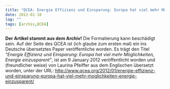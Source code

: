 ```yaml
---
title: "QCEA: Energie Effizienz und Einsparung: Europa hat viel mehr Möglichkeiten, Energie einzusparent"
date: 2012-01-10
log: ""
tags: [archiv,QCEA]
---
```

**Der Artikel stammt aus dem Archiv!** Die Formatierung kann beschädigt sein.
Auf der Seite des QCEA ist (ich glaube zum ersten mal) ein ins Deutsche übersetztes Paper veröffentliche worden.  Es trägt den Titel <i>"Energie Effizienz und Einsparung: Europa hat viel mehr Möglichkeiten, Energie einzusparent"</i>, ist am 9 January 2012 veröffentlicht worden und (freundlicher weise) von Laurina Pfeiffer aus dem Englischen übersetzt worden, unter der URL: http://www.qcea.org/2012/01/energie-effizienz-und-einsparung-europa-hat-viel-mehr-moglichkeiten-energie-einzusparent/  


